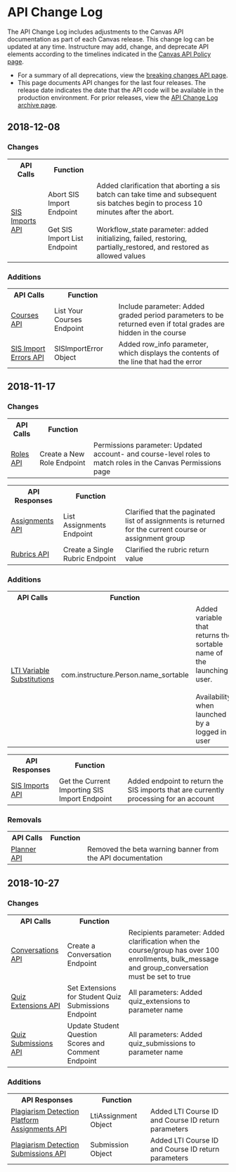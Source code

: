 API Change Log
==============

The API Change Log includes adjustments to the Canvas API documentation as part of each Canvas release. This change log can be updated at any time. Instructure may add, change, and deprecate API elements according to the timelines indicated in the <a href="https://www.canvaslms.com/policies/api-policy">Canvas API Policy page</a>.

<ul><li>For a summary of all deprecations, view the <a href="file.breaking.html">breaking changes API page</a>.</li>
<li>This page documents API changes for the last four releases. The release date indicates the date that the API code will be available in the production environment. For prior releases, view the <a href="file.changelog_archive.html">API Change Log archive page</a>.</li>
</ul>

<h2>2018-12-08</h2>

<h3>Changes</h3>
<table class="changelog">
<tr>
<th>API Calls</th>
<th>Function</th>
<th></th>
</tr>
<tr>
<td><a href="sis_imports.html">SIS Imports API</a></td>
<td>Abort SIS Import Endpoint<br><br>
Get SIS Import List Endpoint</td>
<td>Added clarification that aborting a sis batch can take time and subsequent sis batches begin to process 10 minutes after the abort.<br><br>
Workflow_state parameter: added initializing, failed, restoring, partially_restored, and restored as allowed values</td>
</tr>
</table>

<h3>Additions</h3>
<table class="changelog">
<tr>
<th>API Calls</th>
<th>Function</th>
<th></th>
</tr>
<tr>
<td><a href="courses.html">Courses API</a></td>
<td>List Your Courses Endpoint</td>
<td>Include parameter: Added graded period parameters to be returned even if total grades are hidden in the course</td>
</tr>
<tr>
<td><a href="sis_import_errors.html">SIS Import Errors API</a></td>
<td>SISImportError Object</td>
<td>Added row_info parameter, which displays the contents of the line that had the error</td>
</tr>
</table>
<p></p>

<h2>2018-11-17</h2>

<h3>Changes</h3>
<table class="changelog">
<tr>
<th>API Calls</th>
<th>Function</th>
<th></th>
</tr>
<tr>
<td><a href="roles.html">Roles API</a></td>
<td>Create a New Role Endpoint</td>
<td>Permissions parameter: Updated account- and course-level roles to match roles in the Canvas Permissions page
</tr>
</table>
<p></p>
<table class="changelog">
<tr>
<th>API Responses</th>
<th>Function</th>
<th></th>
</tr>
<tr>
<td><a href="assignments.html">Assignments API</a></td>
<td>List Assignments Endpoint</td>
<td>Clarified that the paginated list of assignments is returned for the current course or assignment group
</tr>
<tr>
<td><a href="rubrics.html">Rubrics API</a></td>
<td>Create a Single Rubric Endpoint</td>
<td>Clarified the rubric return value</td>
</tr>
</table>

<h3>Additions</h3>
<table class="changelog">
<tr>
<th>API Calls</th>
<th>Function</th>
<th></th>
</tr>
<tr>
<td><a href="file.tools_variable_substitutions.html">LTI Variable Substitutions</a></td>
<td>com.instructure.Person.name_sortable</td>
<td>Added variable that returns the sortable name of the launching user.
<br><br>Availability: when launched by a logged in user
</tr>
</table>
<p></p>
<table class="changelog">
<tr>
<th>API Responses</th>
<th>Function</th>
<th></th>
</tr>
<tr>
<td><a href="sis_imports.html">SIS Imports API</a></td>
<td>Get the Current Importing SIS Import Endpoint</td>
<td>Added endpoint to return the SIS imports that are currently processing for an account
</table>

<h3>Removals</h3>
<table class="changelog">
<tr>
<th>API Calls</th>
<th>Function</th>
<th></th>
</tr>
<tr>
<td><a href="planner.html">Planner API</td>
<td></td>
<td>Removed the beta warning banner from the API documentation</td>
</tr>
</table>


<h2>2018-10-27</h2>

<h3>Changes</h3>
<table class="changelog">
<tr>
<th>API Calls</th>
<th>Function</th>
<th></th>
</tr>
<tr>
<td><a href="conversations.html">Conversations API</a></td>
<td>Create a Conversation Endpoint</td>
<td>Recipients parameter: Added clarification when the course/group has over 100 enrollments, bulk_message and group_conversation must be set to true
</tr>
<tr>
<td><a href="quiz_extensions.html">Quiz Extensions API</a></td>
<td>Set Extensions for Student Quiz Submissions Endpoint</td>
<td>All parameters: Added quiz_extensions to parameter name</td>
</tr>
<tr>
<td><a href="quiz_submissions.html">Quiz Submissions API</a></td>
<td>Update Student Question Scores and Comment Endpoint</td>
<td>All parameters: Added quiz_submissions to parameter name</td>
</tr>
</table>

<h3>Additions</h3>
<table class="changelog">
<tr>
<th>API Responses</th>
<th>Function</th>
<th></th>
</tr>
<tr>
<td><a href="plagiarism_detection_platform_assignments.html">Plagiarism Detection Platform Assignments API</a></td>
<td>LtiAssignment Object</td>
<td>Added LTI Course ID and Course ID return parameters
</tr>
<tr>
<td><a href="plagiarism_detection_submissions.html">Plagiarism Detection Submissions API</a></td>
<td>Submission Object</td>
<td>Added LTI Course ID and Course ID return parameters</td>
</tr>
</table>
